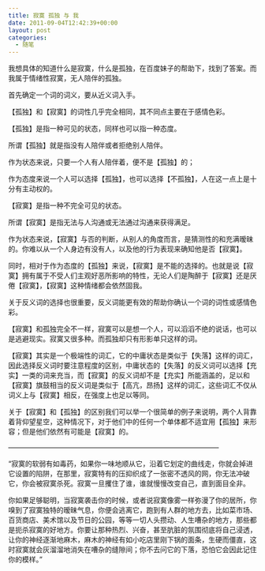```yaml
---
title: 寂寞 孤独 与 我
date: 2011-09-04T12:42:39+00:00
layout: post
categories:
  - 随笔
---
```

我想具体的知道什么是寂寞，什么是孤独，在百度妹子的帮助下，找到了答案。而我属于情绪性寂寞，无人陪伴的孤独。

首先确定一个词的词义，要从近义词入手。

【孤独】和【寂寞】的词性几乎完全相同，其不同点主要在于感情色彩。

【孤独】是指一种可见的状态，同样也可以指一种态度。

所谓【孤独】就是指没有人陪伴或者拒绝别人陪伴。

作为状态来说，只要一个人有人陪伴着，便不是【孤独】的；

作为态度来说一个人可以选择【孤独】，也可以选择【不孤独】，人在这一点上是十分有主动权的。

【寂寞】是指一种不完全可见的状态。
<!--more-->
所谓【寂寞】是指无法与人沟通或无法通过沟通来获得满足。

作为状态来说，【寂寞】与否的判断，从别人的角度而言，是猜测性的和充满暧昧的。你难以从一个人身边有没有人，以及他的行为表现来确知他是否【寂寞】。

同时，相对于作为态度的【孤独】来说，【寂寞】是不能的选择的。也就是说【寂寞】拥有属于不受人们主观好恶所影响的特性，无论人们是陶醉于【寂寞】还是厌倦【寂寞】，【寂寞】这种情绪都会依然固我。

关于反义词的选择也很重要，反义词能更有效的帮助你确认一个词的词性或感情色彩。

【寂寞】和孤独完全不一样，寂寞可以是想一个人，可以滔滔不绝的说话，也可以是逃避现实。寂寞又很多种。而孤独却只有形影单只这样的词。

【寂寞】其实是一个极端性的词汇，它的中庸状态是类似于【失落】这样的词汇，因此选择反义词时要注意程度的区别，中庸状态的【失落】的反义词可以选择【充实】一类的词来充当，而【寂寞】的反义词却不是【充实】所能涵盖的，足以和【寂寞】旗鼓相当的反义词是类似于【高亢，昂扬】这样的词汇，这些词汇不仅从词义上与【寂寞】相反，在强度上也足以等同。

关于【寂寞】和【孤独】的区别我们可以举一个很简单的例子来说明，两个人背靠着背仰望星空，这种情况下，对于他们中的任何一个单体都不适宜用【孤独】来形容；但是他们依然有可能是【寂寞】的。

——————————————————————————————–

“寂寞的软弱有如毒药，如果你一味地顺从它，沿着它划定的曲线走，你就会掉进它设置的陷阱，在那里，寂寞特有的压抑织成了一张密不透风的网，你无法冲破它，你会被寂寞杀死。寂寞一旦攫住了谁，谁就慢慢改变自己，直到面目全非。

你如果足够聪明，当寂寞袭击你的时候，或者说寂寞像雾一样弥漫了你的居所，你嗅到了寂寞独特的暧昧气息，你便会逃离它，跑到有人群的地方去，比如菜市场、百货商店、美术馆以及节日的公园，等等一切人头攒动、人生嘈杂的地方，那些都是扼杀寂寞的好地方。你要让那种热烈、兴奋，甚至肮脏的氛围彻底将自己浸透，让你的神经逐渐地麻木，麻木的神经有如小吃店里刚下锅的面条，生硬而僵直，这时寂寞就会灰溜溜地消失在嘈杂的缝隙间；你不去问它的下落，恐怕它会因此记住你的模样。”